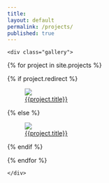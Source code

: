```yaml
---
title:
layout: default
permalink: /projects/
published: true
---
```



<div class="ProjectContainer">

	<div class="gallery">


  {% for project in site.projects %}

  {% if project.redirect %}
  <div class="projectTile">
          <a href="{{ project.redirect }}" target="_blank">
          <span>
            <figure>
              <img src="{{ project.thumbnail | prepend: '/assets/images/' | prepend: site.baseurl | prepend: site.url }}">
              <figcaption> {{project.title}}</figcaption>
            </figure>
              <!--
              <h2>{{ project.title }}</h2>
              <br/>
              <p>{{ project.description }}</p>
              -->
          </span>
          </a>
  </div>

  {% else %}

  <div class="projectTile">
          <a href="{{ project.url | prepend: site.baseurl | prepend: site.url }}">
          <span>
            <figure>
              <img src="{{ project.thumbnail | prepend: '/assets/images/' | prepend: site.baseurl | prepend: site.url }}">
              <figcaption> {{project.title}}</figcaption>
            </figure>
              <!--
              <h2>{{ project.title }}</h2>
              <br/>
              <p>{{ project.description }}</p>
              -->
          </span>
          </a>
  </div>

  {% endif %}

  {% endfor %}

	</div>

</div>
